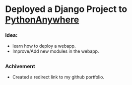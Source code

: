 # Deployed a Django Project to [PythonAnywhere](https://vibi.pythonanywhere.com)

### Idea:
- learn how to deploy a webapp.
- Improve/Add new modules in the webapp.

## 
### Achivement
- Created a redirect link to my github portfolio.